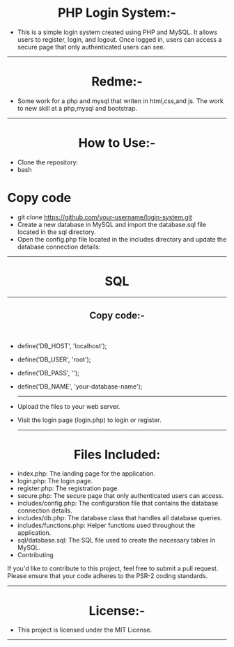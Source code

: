 
<h1 align="center" >PHP Login System:-</h1>

- This is a simple login system created using PHP and MySQL. It allows users to register, login, and logout. Once logged in, users can access a secure page that only authenticated users can see.
<hr>
<h1 align="center" >Redme:-</h1>
<p align="center" >
  
  - Some work for a php and mysql that writen in html,css,and js.
The work to new skill at a php,mysql and bootstrap.</p>
<hr>


<h1 align="center" >How to Use:-</h1>

- Clone the repository:<br>
- bash<br>
<h1 align="left" >Copy code</h1>

- git clone https://github.com/your-username/login-system.git
- Create a new database in MySQL and import the database.sql file located in the sql directory.
- Open the config.php file located in the includes directory and update the database connection details:
<hr>
<h1 align="center" >
SQL</h1><hr>
<p align="center">
<h2 align="center" >Copy code:-</h2><br>


- define('DB_HOST', 'localhost');<br>
-  define('DB_USER', 'root');<br>
- define('DB_PASS', '');<br>
- define('DB_NAME', 'your-database-name');
<br><hr></p>
- Upload the files to your web server.

- Visit the login page (login.php) to login or register.
<br><hr>
<h1 align="center" >Files Included:</h1>

- index.php: The landing page for the application.<br>
- login.php: The login page.<br>
- register.php: The registration page.<br>
- secure.php: The secure page that only authenticated users can access.<br>
- includes/config.php: The configuration file that contains the database connection details.<br>
- includes/db.php: The database class that handles all database queries.<br>
- includes/functions.php: Helper functions used throughout the application.<br>
- sql/database.sql: The SQL file used to create the necessary tables in MySQL.<br>
- Contributing

If you'd like to contribute to this project, feel free to submit a pull request. Please ensure that your code adheres to the PSR-2 coding standards.
<hr>
<h1 align="center" >License:-</h1>

- This project is licensed under the MIT License.
<hr>
